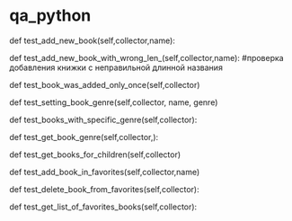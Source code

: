 # qa_python
def test_add_new_book(self,collector,name):

def test_add_new_book_with_wrong_len_(self,collector,name): #проверка добавления книжки с неправильной длинной названия

def test_book_was_added_only_once(self,collector)

def test_setting_book_genre(self,collector, name, genre)

def test_books_with_specific_genre(self,collector):

def test_get_book_genre(self,collector,):

def test_get_books_for_children(self,collector)

def test_add_book_in_favorites(self,collector,name)

def test_delete_book_from_favorites(self,collector):

def test_get_list_of_favorites_books(self,collector):

